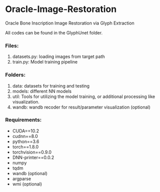 # Oracle-Image-Restoration
Oracle Bone Inscription Image Restoration via Glyph Extraction

All codes can be found in the GlyphUnet folder.

### Files:
1. datasets.py: loading images from target path
2. train.py: Model training pipeline


### Folders:
1. data: datasets for training and testing
2. models: different NN models
3. util: Tools for utilizing the model training, or additional processing like visualization.
4. wandb: wandb recoder for result/parameter visualization (optional)


### Requirements:
+ CUDA==10.2
+ cudnn==8.0
+ python==3.6
+ torch==1.8.0
+ torchvision==0.9.0
+ DNN-printer==0.0.2
+ numpy
+ tqdm
+ wandb (optional)
+ argparse
+ wmi (optional)
